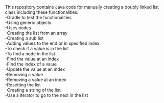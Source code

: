 This repository contains Java code for manually creating a doubly linked list class including these functionalities:   
-Gradle to test the functionalities    
-Using generic objects  
-Uses nodes  
-Creating the list from an array   
-Creating a sub list  
-Adding values to the end or in specified index  
-To check if a value is in the list   
-To find a node in the list  
-Find the value at an index  
-Find the index of a value  
-Update the value at an index  
-Removing a value  
-Removing a value at an index  
-Resetting the list  
-Creating a string of the list  
-Use a iterator to go to the next in the list  



